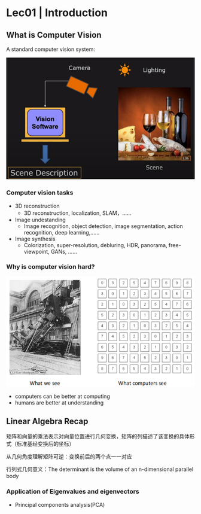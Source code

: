 # Lec01 | Introduction

## What is Computer Vision

A standard computer vision system:

![](image/1.1.png)

### Computer vision tasks

- 3D reconstruction
    - 3D reconstruction, localization, SLAM，……
- Image undestanding
    - Image recognition, object detection, image segmentation, action recognition, deep learning,……
- Image synthesis
    - Colorization, super-resolution, debluring, HDR, panorama, free-viewpoint, GANs, ……

### Why is computer vision hard?
![](image/1.2.png)

- computers can be better at computing
- humans are better at understanding

## Linear Algebra Recap

矩阵和向量的乘法表示对向量位置进行几何变换，矩阵的列描述了该变换的具体形式（标准基经变换后的坐标）

从几何角度理解矩阵可逆：变换前后的两个点一一对应

行列式几何意义：The determinant is the volume of an n-dimensional parallel body

### Application of Eigenvalues and eigenvectors

- Principal components analysis(PCA)
